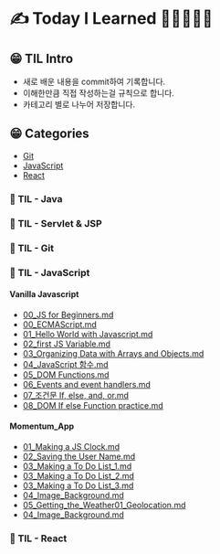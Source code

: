   

# ✍ Today I Learned 📙📒📗📘📕
  
  
## 😁 TIL Intro
* 새로 배운 내용을 commit하여 기록합니다.<br />
* 이해한만큼 직접 작성하는걸 규칙으로 합니다.<br />
* 카테고리 별로 나누어 저장합니다.

## 😁 Categories 
* [Git](#git)
* [JavaScript](#javascript)
* [React](#react)



### 📕 TIL - Java

### 📒 TIL - Servlet & JSP

### 📗 TIL - Git

### 📘 TIL - JavaScript

#### Vanilla Javascript
* [00_JS for Beginners.md ](https://github.com/yerin512/TIL-/blob/main/JavaScript/Vanilla%20Javascript/00_JS%20for%20Beginners.md)
* [00_ECMAScript.md](https://github.com/yerin512/TIL-/blob/main/JavaScript/Vanilla%20Javascript/00_ECMAScript.md)
* [01_Hello World with Javascript.md](https://github.com/yerin512/TIL-/tree/main/JavaScript/Vanilla%20Javascript)
* [02_first JS Variable.md](https://github.com/yerin512/TIL-/blob/main/JavaScript/Vanilla%20Javascript/02_first%20JS%20Variable.md)
* [03_Organizing Data with Arrays and Objects.md](https://github.com/yerin512/TIL-/blob/main/JavaScript/Vanilla%20Javascript/03_Organizing%20Data%20with%20Arrays%20and%20Objects.md)
* [04_JavaScript 함수.md](https://github.com/yerin512/TIL-/blob/main/JavaScript/Vanilla%20Javascript/04_JavaScript%20%ED%95%A8%EC%88%98.md)
* [05_DOM Functions.md](https://github.com/yerin512/TIL-/blob/main/JavaScript/Vanilla%20Javascript/05_DOM%20Functions.md)
* [06_Events and event handlers.md](https://github.com/yerin512/TIL-/blob/main/JavaScript/Vanilla%20Javascript/06_Events%20and%20event%20handlers.md)
* [07_조건문 If, else, and, or.md](https://github.com/yerin512/TIL-/tree/main/JavaScript/Vanilla%20Javascript)
* [08_DOM If else Function practice.md](https://github.com/yerin512/TIL-/blob/main/JavaScript/Vanilla%20Javascript/08_DOM%20If%20else%20Function%20practice.md)


#### Momentum_App
* [01_Making a JS Clock.md](https://github.com/yerin512/TIL-/blob/main/JavaScript/Vanilla%20Javascript/00_ECMAScript.md)
* [02_Saving the User Name.md](https://github.com/yerin512/TIL-/blob/main/JavaScript/Vanilla%20Javascript/00_ECMAScript.md)
* [03_Making a To Do List_1.md](https://github.com/yerin512/TIL-/blob/main/JavaScript/Vanilla%20Javascript/00_ECMAScript.md)
* [03_Making a To Do List_2.md](https://github.com/yerin512/TIL-/blob/main/JavaScript/Vanilla%20Javascript/00_ECMAScript.md)
* [03_Making a To Do List_3.md](https://github.com/yerin512/TIL-/blob/main/JavaScript/Vanilla%20Javascript/00_ECMAScript.md)
* [04_Image_Background.md](https://github.com/yerin512/TIL-/blob/main/JavaScript/Vanilla%20Javascript/00_ECMAScript.md)
* [05_Getting_the_Weather01_Geolocation.md](https://github.com/yerin512/TIL-/blob/main/JavaScript/Vanilla%20Javascript/00_ECMAScript.md)
* [04_Image_Background.md](https://github.com/yerin512/TIL-/blob/main/JavaScript/Vanilla%20Javascript/00_ECMAScript.md)

### 📙 TIL - React

